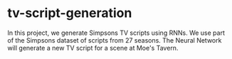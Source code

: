 # tv-script-generation
In this project, we generate  Simpsons TV scripts using RNNs. We use part of the Simpsons dataset of scripts from 27 seasons. The Neural Network will generate a new TV script for a scene at Moe's Tavern.
